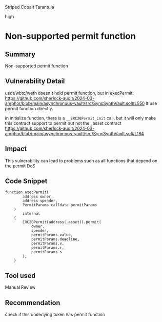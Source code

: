 Striped Cobalt Tarantula

high

# Non-supported permit function

## Summary
Non-supported permit function

## Vulnerability Detail
usdt/wbtc/weth doesn't hold permit function, but in execPermit:
https://github.com/sherlock-audit/2024-03-amphor/blob/main/asynchronous-vault/src/SyncSynthVault.sol#L550
It use permit function directly.

in initialize function, there is a ```__ERC20Permit_init``` call, but it will only make this contract support to permit but not the _asset contract
https://github.com/sherlock-audit/2024-03-amphor/blob/main/asynchronous-vault/src/SyncSynthVault.sol#L184



## Impact
This vulnerability can lead to problems such as all functions that depend on the permit DoS

## Code Snippet
```solidity
function execPermit(
        address owner,
        address spender,
        PermitParams calldata permitParams
    )
        internal
    {
        ERC20Permit(address(_asset)).permit(
            owner,
            spender,
            permitParams.value,
            permitParams.deadline,
            permitParams.v,
            permitParams.r,
            permitParams.s
        );
    }
```

## Tool used

Manual Review

## Recommendation
check if this underlying token has permit function
